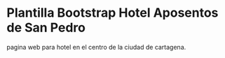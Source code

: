 # Plantilla Bootstrap Hotel Aposentos de San Pedro
pagina web para hotel en el centro de la ciudad de cartagena.
